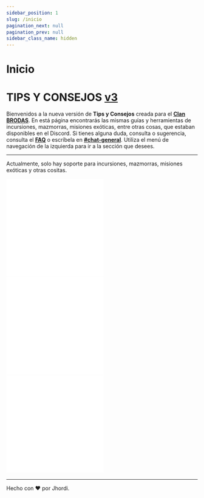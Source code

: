 ```yaml
---
sidebar_position: 1
slug: /inicio
pagination_next: null
pagination_prev: null
sidebar_class_name: hidden
---
```


# Inicio
# TIPS Y CONSEJOS [v3](/cambios)
Bienvenidos a la nueva versión de **Tips y Consejos** creada para el [**Clan BRODAS**](https://www.bungie.net/en/ClanV2/Index?groupId=3942032). En está página encontrarás las mismas guías y herramientas de incursiones, mazmorras, misiones exóticas, entre otras cosas, que estaban disponibles en el Discord. Si tienes alguna duda, consulta o sugerencia, consulta el [**FAQ**](/faq) o escríbela en [**#chat-general**](https://discord.com/channels/318176230287605763/647970929665769473). Utiliza el menú de navegación de la izquierda para ir a la sección que desees. 

---
Actualmente, solo hay soporte para incursiones, mazmorras, misiones exóticas y otras cositas.

![](/img/raid.png) ![](/img/dungeon.png) ![](/img/exotic.png)

---
Hecho con ❤️ por Jhordi.